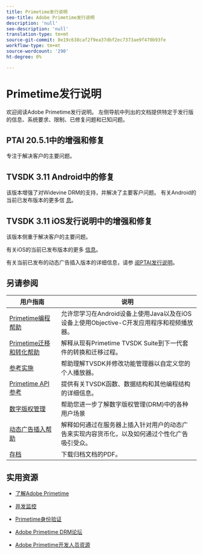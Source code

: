 ```yaml
---
title: Primetime发行说明
seo-title: Adobe Primetime发行说明
description: 'null'
seo-description: 'null'
translation-type: tm+mt
source-git-commit: 8e19c638caf2f9ea37dbf2ec7373ae9f470b93fe
workflow-type: tm+mt
source-wordcount: '290'
ht-degree: 0%

---
```



# Primetime发行说明

欢迎阅读Adobe Primetime发行说明。 左侧导航中列出的文档提供特定于发行版的信息、系统要求、限制、已修复问题和已知问题。

## PTAI 20.5.1中的增强和修复

专注于解决客户的主要问题。

## TVSDK 3.11 Android中的修复

该版本增强了对Widevine DRM的支持，并解决了主要客户问题。
有关Android的当前已发布版本的更多信 [息](../release-notes/tvsdk-3x-android.md)。

## TVSDK 3.11 iOS发行说明中的增强和修复

该版本侧重于解决客户的主要问题。

有关iOS的当前已发布版本的更多 [信息](../release-notes/tvsdk-3x-ios.md)。

有关当前已发布的动态广告插入版本的详细信息，请参 [阅PTAI发行说明](ptai-19x-release-notes.md)。

## 另请参阅

| 用户指南 | 说明 |
|--- |--- |
| [Primetime编程帮助](/help/programming/home.md) | 允许您学习在Android设备上使用Java以及在iOS设备上使用Objective-C开发应用程序和视频播放器。 |
| [Primetime迁移和转化帮助](/help/migration-guides/home.md) | 解释从现有Primetime TVSDK Suite到下一代套件的转换和迁移过程。 |
| [参考实施](/help/android-reference-implementation/home.md) | 帮助理解TVSDK并修改功能管理器以自定义您的个人播放器。 |
| [Primetime API参考](/help/reference/api-references.md) | 提供有关TVSDK函数、数据结构和其他编程结构的详细信息。 |
| [数字版权管理](/help/digital-rights-management/home.md) | 帮助您进一步了解数字版权管理(DRM)中的各种用户场景 |
| [动态广告插入帮助](/help/dynamic-ad-insertion/home.md) | 解释如何通过在服务器上插入针对用户的动态广告来实现内容货币化，以及如何通过个性化广告吸引受众。 |
| [存档](https://helpx.adobe.com/primetime/archives.html) | 下载归档文档的PDF。 |

## 实用资源

* [了解Adobe Primetime](https://www.adobe.com/in/marketing/primetime.html)

* [并发监控](https://tve.helpdocsonline.com/concurrency-monitoring-introduction)

* [Primetime身份验证](https://tve.helpdocsonline.com/home)

* [Adobe Primetime DRM论坛](https://forums.adobe.com/community/adobe_access)

* [Adobe Primetime开发人员资源](https://www.adobe.com/devnet/primetime.html)
